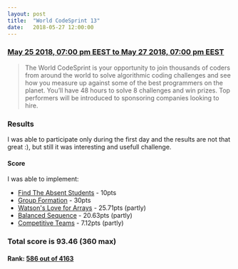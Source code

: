 ```yaml
---
layout: post
title:  "World CodeSprint 13"
date:   2018-05-27 12:00:00
---
```


### [May 25 2018, 07:00 pm EEST to May 27 2018, 07:00 pm EEST](https://www.hackerrank.com/world-codesprint-13)

> The World CodeSprint is your opportunity to join thousands of coders from around the world to solve algorithmic coding challenges and see how you measure up against some of the best programmers on the planet. You’ll have 48 hours to solve 8 challenges and win prizes. Top performers will be introduced to sponsoring companies looking to hire.

### Results

I was able to participate only during the first day and the results are not that great :), but still it was interesting and usefull challenge.  

#### Score

I was able to implement:

* [Find The Absent Students](https://www.hackerrank.com/contests/world-codesprint-13/challenges/find-the-absent-students) - 10pts
* [Group Formation](https://www.hackerrank.com/contests/world-codesprint-13/challenges/group-formation) - 30pts
* [Watson's Love for Arrays](https://www.hackerrank.com/contests/world-codesprint-13/challenges/watsons-love-for-arrays) - 25.71pts (partly)
* [Balanced Sequence](https://www.hackerrank.com/contests/world-codesprint-13/challenges/balanced-sequence) - 20.63pts (partly)
* [Competitive Teams](https://www.hackerrank.com/contests/world-codesprint-13/challenges/competitive-teams) - 7.12pts (partly)

### Total score is 93.46 (360 max)

#### Rank: [586 out of 4163](https://www.hackerrank.com/results/world-codesprint-13/vladimir_kotov?utm_campaign=contest_results&utm_medium=social&utm_source=twitter)


